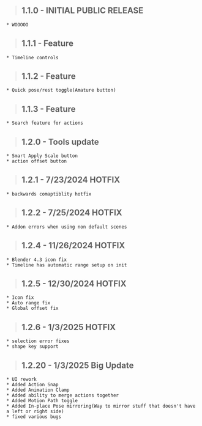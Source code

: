 >## 1.1.0 - INITIAL PUBLIC RELEASE
    * WOOOOO

    
>## 1.1.1 - Feature
    * Timeline controls

>## 1.1.2 - Feature
    * Quick pose/rest toggle(Amature button)

>## 1.1.3 - Feature
    * Search feature for actions

>## 1.2.0 - Tools update
    * Smart Apply Scale button
    * action offset button

>## 1.2.1 - 7/23/2024 HOTFIX
    * backwards comaptiblity hotfix

>## 1.2.2 - 7/25/2024 HOTFIX
    * Addon errors when using non default scenes

>## 1.2.4 - 11/26/2024 HOTFIX
    * Blender 4.3 icon fix
    * Timeline has automatic range setup on init
    
>## 1.2.5 - 12/30/2024 HOTFIX
    * Icon fix
    * Auto range fix
    * Global offset fix
    
>## 1.2.6 - 1/3/2025 HOTFIX
    * selection error fixes
    * shape key support

>## 1.2.20 - 1/3/2025 Big Update
    * UI rework
    * Added Action Snap
    * Added Animation Clamp
    * Added ability to merge actions together
    * Added Motion Path toggle
    * Added In-place Pose mirroring(Way to mirror stuff that doesn't have a left or right side)
    * fixed various bugs
